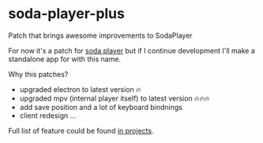 # soda-player-plus
Patch that brings awesome improvements to SodaPlayer

For now it's a patch for [soda player](https://www.sodaplayer.com/) but if I continue development I'll make a standalone app for with this name.

Why this patches?

- upgraded electron to latest version :fire:
- upgraded mpv (internal player itself) to latest version :fire::fire::fire:
- add save position and a lot of keyboard bindnings
- client redesign ...

Full list of feature could be found [in projects](https://github.com/zardoy/soda-player-plus/projects/1).
